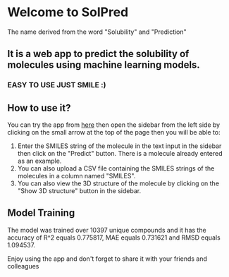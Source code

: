 
# Welcome to SolPred
The name derived from the word "Solubility" and "Prediction"

## It is a web app to predict the solubility of molecules using machine learning models.
### EASY TO USE JUST SMILE :)
## How to use it?
You can try the app from [here](https://shalash-solpred.streamlit.app/) then open the sidebar from the left side by clicking on the small arrow at the top of the page then you will be able to:

1. Enter the SMILES string of the molecule in the text input in the sidebar then click on the "Predict" button. There is a molecule already entered as an example.
2. You can also upload a CSV file containing the SMILES strings of the molecules in a column named "SMILES".
3. You can also view the 3D structure of the molecule by clicking on the "Show 3D structure" button in the sidebar.


## Model Training
The model was trained over 10397 unique compounds and it has the accuracy of R^2 equals 0.775817, MAE equals 0.731621 and RMSD equals 1.094537.

Enjoy using the app and don't forget to share it with your friends and colleagues


